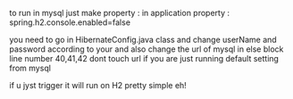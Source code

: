 to run in mysql just make property : in application property : spring.h2.console.enabled=false

you need to go in HibernateConfig.java class and change userName and password according to your and also change the url of mysql in else block line number 40,41,42
dont touch url if you are just running default setting from mysql

if u jyst trigger it will run on H2 pretty simple eh!
